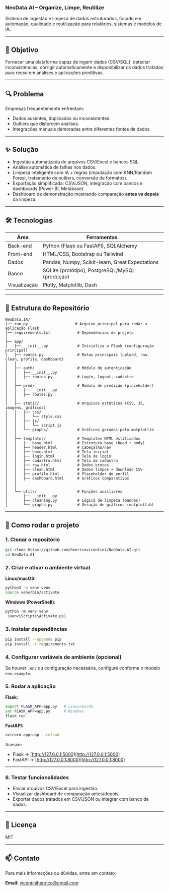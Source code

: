 ### NeoData.AI – Organize, Limpe, Reutilize  

Sistema de ingestão e limpeza de dados estruturados, focado em automação, qualidade e reutilização para relatórios, sistemas e modelos de IA.

---

## 🎯 Objetivo

Fornecer uma plataforma capaz de ingerir dados (CSV/SQL), detectar inconsistências, corrigir automaticamente e disponibilizar os dados tratados para reuso em análises e aplicações preditivas.

---

## 🔍 Problema

Empresas frequentemente enfrentam:  

- Dados ausentes, duplicados ou inconsistentes.  
- Outliers que distorcem análises.  
- Integrações manuais demoradas entre diferentes fontes de dados.

---

## ✨ Solução

- Ingestão automatizada de arquivos CSV/Excel e bancos SQL.  
- Análise automática de falhas nos dados.  
- Limpeza inteligente com IA + regras (imputação com KNN/Random Forest, tratamento de outliers, conversão de formatos).  
- Exportação simplificada: CSV/JSON, integração com bancos e dashboards (Power BI, Metabase).  
- Dashboard de demonstração mostrando comparação **antes vs depois** da limpeza.

---

## 🛠️ Tecnologias

| Área         | Ferramentas                                   |
|-------------|-----------------------------------------------|
| Back-end    | Python (Flask ou FastAPI), SQLAlchemy        |
| Front-end   | HTML/CSS, Bootstrap ou Tailwind              |
| Dados       | Pandas, Numpy, Scikit-learn, Great Expectations |
| Banco       | SQLite (protótipo), PostgreSQL/MySQL (produção) |
| Visualização| Plotly, Matplotlib, Dash                      |

---

## 📂 Estrutura do Repositório

```
NeoData.IA/ 
│── run.py                     # Arquivo principal para rodar a aplicação Flask
│── requirements.txt            # Dependências do projeto
│
├── app/
│   ├── __init__.py             # Inicializa o Flask (configuração principal)
│   ├── routes.py               # Rotas principais (upload, raw, clean, profile, dashboard)
│   │
│   ├── auth/                   # Módulo de autenticação
│   │   ├── __init__.py
│   │   ├── routes.py           # Login, logout, cadastro
│   │
│   ├── pred/                   # Módulo de predição (placeholder)
│   │   ├── __init__.py
│   │   ├── routes.py
│   │
│   ├── static/                 # Arquivos estáticos (CSS, JS, imagens, gráficos)
│   │   ├── css/
│   │   │   └── style.css
│   │   ├── js/
│   │   │   └── script.js
│   │   └── graphs/             # Gráficos gerados pelo matplotlib
│   │
│   ├── templates/              # Templates HTML estilizados
│   │   ├── base.html           # Estrutura base (head + body)
│   │   ├── header.html         # Cabeçalho/nav
│   │   ├── home.html           # Tela inicial
│   │   ├── login.html          # Tela de login
│   │   ├── cadastro.html       # Tela de cadastro
│   │   ├── raw.html            # Dados brutos
│   │   ├── clean.html          # Dados limpos + download CSV
│   │   ├── profile.html        # Placeholder de perfil
│   │   ├── dashboard.html      # Gráficos comparativos
│   │  
│   │
│   └── utils/                  # Funções auxiliares
│       ├── __init__.py
│       ├── cleaning.py         # Lógica de limpeza (pandas)
│       └── graphs.py           # Geração de gráficos (matplotlib)
```

---

## 🚀 Como rodar o projeto

### 1. Clonar o repositório

```bash
git clone https://github.com/henricovicentini/NeoData.AI.git
cd NeoData.AI
```

### 2. Criar e ativar o ambiente virtual

**Linux/macOS:**

```bash
python3 -m venv venv
source venv/bin/activate
```

**Windows (PowerShell):**

```powershell
python -m venv venv
.\venv\Scripts\Activate.ps1
```

### 3. Instalar dependências

```bash
pip install --upgrade pip
pip install -r requirements.txt
```

### 4. Configurar variáveis de ambiente (opcional)

Se houver `.env` ou configuração necessária, configure conforme o modelo `env.example`.

### 5. Rodar a aplicação

**Flask:**

```bash
export FLASK_APP=app.py   # Linux/macOS
set FLASK_APP=app.py      # Windows
flask run
```

**FastAPI:**

```bash
uvicorn app:app --reload
```

Acesse:  
- Flask → [http://127.0.0.1:5000](http://127.0.0.1:5000)  
- FastAPI → [http://127.0.0.1:8000](http://127.0.0.1:8000)

---

### 6. Testar funcionalidades

- Enviar arquivos CSV/Excel para ingestão.  
- Visualizar dashboard de comparação antes/depois.  
- Exportar dados tratados em CSV/JSON ou integrar com banco de dados.

---

## 📝 Licença

MIT

---

## 📫 Contato

Para mais informações ou dúvidas, entre em contato:  

**Email:** vicentinihenrico@gmail.com
